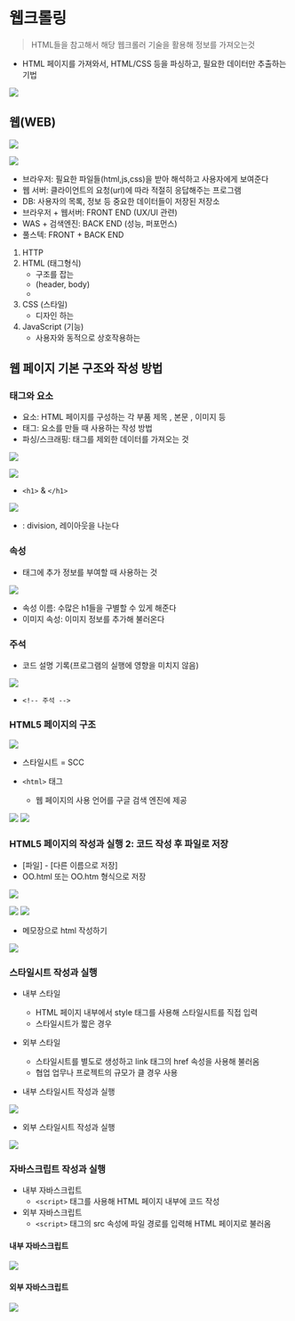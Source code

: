 # 웹크롤링
> HTML들을 참고해서 해당 웹크롤러 기술을 활용해 정보를 가져오는것
- HTML 페이지를 가져와서, HTML/CSS 등을 파싱하고, 필요한 데이터만 추출하는 기법 

![](2022-08-30-15-52-49.png)


## 웹(WEB)

![](2022-08-30-15-32-10.png)

![](2022-08-30-15-39-30.png)

- 브라우저: 필요한 파일들(html,js,css)을 받아 해석하고 사용자에게 보여준다
- 웹 서버: 클라이언트의 요청(url)에 따라 적절히 응답해주는 프로그램 
- DB: 사용자의 목록, 정보 등 중요한 데이터들이 저장된 저장소
- 브라우저 + 웹서버: FRONT END (UX/UI 관련)
- WAS + 검색엔진: BACK END (성능, 퍼포먼스)
- 풀스텍: FRONT + BACK END

1. HTTP
2. HTML (태그형식)
   - 구조를 잡는
   - <html> (header, body)
   - </html>
3. CSS (스타일)
   - 디자인 하는
4. JavaScript (기능)
   - 사용자와 동적으로 상호작용하는








## 웹 페이지 기본 구조와 작성 방법

### 태그와 요소
- 요소: HTML 페이지를 구성하는 각 부품 제목 , 본문 , 이미지 등
- 태그: 요소를 만들 때 사용하는 작성 방법
- 파싱/스크래핑: 태그를 제외한 데이터를 가져오는 것 

![](2022-08-30-16-12-46.png)

![](2022-08-30-16-26-59.png)
 
-  `<h1>` &  `</h1>`

![](2022-08-30-16-27-05.png)

- <div>: division, 레이아웃을 나눈다

### 속성
- 태그에 추가 정보를 부여할 때 사용하는 것

![](2022-08-30-16-32-07.png)

- 속성 이름: 수많은 h1들을 구별할 수 있게 해준다
- 이미지 속성: 이미지 정보를 추가해 불러온다 

### 주석
- 코드 설명 기록(프로그램의 실행에 영향을 미치지 않음)

![](2022-08-30-16-37-24.png)

- `<!-- 주석 -->`

### HTML5 페이지의 구조

![](2022-08-30-16-38-56.png)

- 스타일시트 = SCC

- `<html>` 태그
  - 웹 페이지의 사용 언어를 구글 검색 엔진에 제공

![](2022-08-30-16-43-21.png)
![](2022-08-30-16-43-25.png)































### HTML5 페이지의 작성과 실행 2: 코드 작성 후 파일로 저장
- [파일] -  [다른 이름으로 저장]
- OO.html 또는 OO.htm 형식으로 저장

![](2022-08-30-16-47-35.png)

![](2022-08-30-16-50-00.png)
![](2022-08-30-16-50-27.png)

- 메모장으로 html 작성하기 
  
![](2022-08-30-17-09-11.png)

























### 스타일시트 작성과 실행

- 내부 스타일
  - HTML 페이지 내부에서 style 태그를 사용해 스타일시트를 직접 입력
  - 스타일시트가 짧은 경우
- 외부 스타일
  - 스타일시트를 별도로 생성하고 link 태그의 href 속성을 사용해 불러옴
  - 협업 업무나 프로젝트의 규모가 클 경우 사용 

- 내부 스타일시트 작성과 실행 
  
![](2022-08-30-17-13-20.png)

- 외부 스타일시트 작성과 실행

![](![](2022-08-30-17-15-39.png).png)

### 자바스크립트 작성과 실행 
- 내부 자바스크립트
  - `<script>` 태그를 사용해 HTML 페이지 내부에 코드 작성
- 외부 자바스크립트
  - `<script>` 태그의 src 속성에 파일 경로를 입력해 HTML 페이지로 불러옴

#### 내부 자바스크립트
![](2022-08-30-17-18-17.png)

#### 외부 자바스크립트
![](2022-08-30-17-19-53.png)
